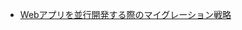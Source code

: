 + [Webアプリを並行開発する際のマイグレーション戦略](https://www.slideshare.net/shimizukawa/migration-strategies-for-parallel-development-of-web-applications)

